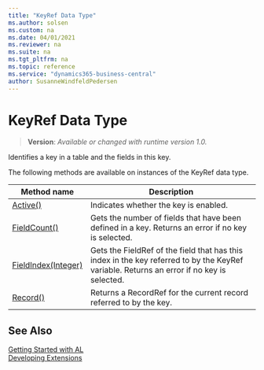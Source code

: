 ```yaml
---
title: "KeyRef Data Type"
ms.author: solsen
ms.custom: na
ms.date: 04/01/2021
ms.reviewer: na
ms.suite: na
ms.tgt_pltfrm: na
ms.topic: reference
ms.service: "dynamics365-business-central"
author: SusanneWindfeldPedersen
---
```

[//]: # (START>DO_NOT_EDIT)
[//]: # (IMPORTANT:Do not edit any of the content between here and the END>DO_NOT_EDIT.)
[//]: # (Any modifications should be made in the .xml files in the ModernDev repo.)
# KeyRef Data Type
> **Version**: _Available or changed with runtime version 1.0._

Identifies a key in a table and the fields in this key.



The following methods are available on instances of the KeyRef data type.

|Method name|Description|
|-----------|-----------|
|[Active()](keyref-active-method.md)|Indicates whether the key is enabled.|
|[FieldCount()](keyref-fieldcount-method.md)|Gets the number of fields that have been defined in a key. Returns an error if no key is selected.|
|[FieldIndex(Integer)](keyref-fieldindex-method.md)|Gets the FieldRef of the field that has this index in the key referred to by the KeyRef variable. Returns an error if no key is selected.|
|[Record()](keyref-record-method.md)|Returns a RecordRef for the current record referred to by the key.|

[//]: # (IMPORTANT: END>DO_NOT_EDIT)
## See Also
[Getting Started with AL](../../devenv-get-started.md)  
[Developing Extensions](../../devenv-dev-overview.md)  